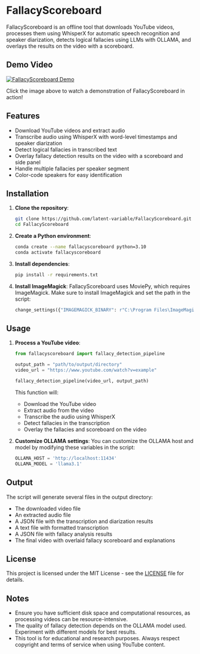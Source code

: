 # FallacyScoreboard

FallacyScoreboard is an offline tool that downloads YouTube videos, processes them using WhisperX for automatic speech recognition and speaker diarization, detects logical fallacies using LLMs with OLLAMA, and overlays the results on the video with a scoreboard.

## Demo Video

[![FallacyScoreboard Demo](https://img.youtube.com/vi/1plEKbSHJMM/0.jpg)](https://youtu.be/1plEKbSHJMM)

Click the image above to watch a demonstration of FallacyScoreboard in action!

## Features

- Download YouTube videos and extract audio
- Transcribe audio using WhisperX with word-level timestamps and speaker diarization
- Detect logical fallacies in transcribed text
- Overlay fallacy detection results on the video with a scoreboard and side panel
- Handle multiple fallacies per speaker segment
- Color-code speakers for easy identification

## Installation

1. **Clone the repository**:
    ```bash
    git clone https://github.com/latent-variable/FallacyScoreboard.git
    cd FallacyScoreboard
    ```

2. **Create a Python environment**:
    ```bash
    conda create --name fallacyscoreboard python=3.10
    conda activate fallacyscoreboard
    ```

3. **Install dependencies**:
    ```bash
    pip install -r requirements.txt
    ```

4. **Install ImageMagick**:
   FallacyScoreboard uses MoviePy, which requires ImageMagick. Make sure to install ImageMagick and set the path in the script:
   ```python
   change_settings({"IMAGEMAGICK_BINARY": r"C:\Program Files\ImageMagick-7.1.1-Q16-HDRI\magick.exe"})
   ```

## Usage

1. **Process a YouTube video**:
    ```python
    from fallacyscoreboard import fallacy_detection_pipeline

    output_path = "path/to/output/directory"
    video_url = "https://www.youtube.com/watch?v=example"
    
    fallacy_detection_pipeline(video_url, output_path)
    ```

   This function will:
   - Download the YouTube video
   - Extract audio from the video
   - Transcribe the audio using WhisperX
   - Detect fallacies in the transcription
   - Overlay the fallacies and scoreboard on the video

2. **Customize OLLAMA settings**:
   You can customize the OLLAMA host and model by modifying these variables in the script:
   ```python
   OLLAMA_HOST = 'http://localhost:11434'
   OLLAMA_MODEL = 'llama3.1'
   ```

## Output

The script will generate several files in the output directory:
- The downloaded video file
- An extracted audio file
- A JSON file with the transcription and diarization results
- A text file with formatted transcription
- A JSON file with fallacy analysis results
- The final video with overlaid fallacy scoreboard and explanations

## License

This project is licensed under the MIT License - see the [LICENSE](LICENSE) file for details.

## Notes

- Ensure you have sufficient disk space and computational resources, as processing videos can be resource-intensive.
- The quality of fallacy detection depends on the OLLAMA model used. Experiment with different models for best results.
- This tool is for educational and research purposes. Always respect copyright and terms of service when using YouTube content.
